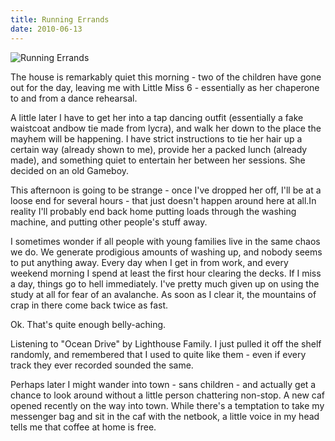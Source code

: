 ```yaml
---
title: Running Errands
date: 2010-06-13
---
```


![Running Errands](https://source.unsplash.com/ZYYS1kapOm8/1600x900)

The house is remarkably quiet this morning - two of the children have gone out for the day, leaving me with Little Miss 6 - essentially as her chaperone to and from a dance rehearsal.

A little later I have to get her into a tap dancing outfit (essentially a fake waistcoat andbow tie made from lycra), and walk her down to the place the mayhem will be happening. I have strict instructions to tie her hair up a certain way (already shown to me), provide her a packed lunch (already made), and something quiet to entertain her between her sessions. She decided on an old Gameboy.

This afternoon is going to be strange - once I've dropped her off, I'll be at a loose end for several hours - that just doesn't happen around here at all.In reality I'll probably end back home putting loads through the washing machine, and putting other people's stuff away.

I sometimes wonder if all people with young families live in the same chaos we do. We generate prodigious amounts of washing up, and nobody seems to put anything away. Every day when I get in from work, and every weekend morning I spend at least the first hour clearing the decks. If I miss a day, things go to hell immediately. I've pretty much given up on using the study at all for fear of an avalanche. As soon as I clear it, the mountains of crap in there come back twice as fast.

Ok. That's quite enough belly-aching.

Listening to "Ocean Drive" by Lighthouse Family. I just pulled it off the shelf randomly, and remembered that I used to quite like them - even if every track they ever recorded sounded the same.

Perhaps later I might wander into town - sans children - and actually get a chance to look around without a little person chattering non-stop. A new caf opened recently on the way into town. While there's a temptation to take my messenger bag and sit in the caf with the netbook, a little voice in my head tells me that coffee at home is free.